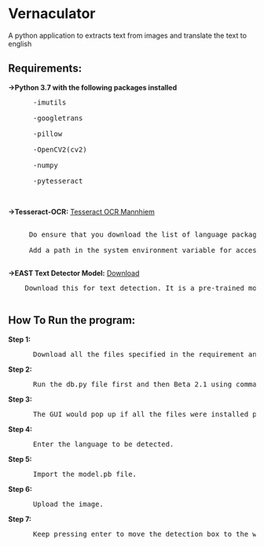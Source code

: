 # Vernaculator
A python application to extracts text from images and translate the text to english

## Requirements:
**->Python 3.7 with the following packages installed**<br>
<pre>
      -imutils <br>
      -googletrans <br>
      -pillow <br>
      -OpenCV2(cv2) <br>
      -numpy <br>
      -pytesseract <br>
 </pre>     
**->Tesseract-OCR:** [Tesseract OCR Mannhiem](https://github.com/tesseract-ocr/tesseract/wiki/Downloads)
<pre>     
     Do ensure that you download the list of language package you need. <br>
     Add a path in the system environment variable for access. <br>
</pre>
**->EAST Text Detector Model:** [Download](https://drive.google.com/file/d/1ItInG03matiMjpuX_ozsG9mryOvyHalv/view?usp=sharing) <br>
<pre>
    Download this for text detection. It is a pre-trained model to detect text from image. <br>
</pre>

## How To Run the program:
**Step 1:**
<pre>
      Download all the files specified in the requirement and install in properly.
</pre>
**Step 2:**
<pre>
      Run the db.py file first and then Beta_2.1 using command prompt or anaconda command prompt(prefered).
</pre>
**Step 3:**
<pre>
      The GUI would pop up if all the files were installed properly.
</pre>
**Step 4:**
<pre>
      Enter the language to be detected.
</pre>
**Step 5:**
<pre>
      Import the model.pb file.
</pre>
**Step 6:**
<pre>
      Upload the image.
</pre>
**Step 7:**
<pre>
      Keep pressing enter to move the detection box to the words which need to be translated. 
</pre>
